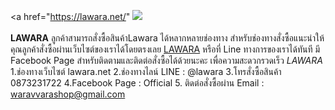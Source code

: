 
<a href="https://lawara.net/"
<img src="https://sv1.picz.in.th/images/2022/09/07/aoZKbI.md.jpg"></a> <br></br>
<b>LAWARA</b> ลูกค้าสามารถสั่งซื้อสินค้าLawara ได้หลากหลายช่องทาง สำหรับช่องทางสั่งซื้อแนะนำให้คุณลูกค้าสั่งซื้อผ่านเว็บไซต์ของเราได้โดยตรงเลย <a href="https://lawara.net/">LAWARA</a> หรือที่ Line ทางการของเราได้ทันที มี Facebook Page สำหรับติดตามและติดต่อสั่งซื้อได้ด้วยนะคะ เพื่อความสะดวกรวดเร็ว <i>LAWARA</i>
1.ช่องทางเว็บไซต์ lawara.net
2.ช่องทางไลน์ LINE : @lawara
3.โทรสั่งซื้อสินค้า 0873231722
4.Facebook Page : Official
5. ติดต่อสั่งซื้อผ่าน Email : waravvarashop@gmail.com
